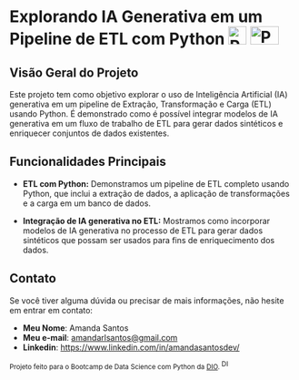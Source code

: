 # Explorando IA Generativa em um Pipeline de ETL com Python <img src="https://i0.wp.com/tinkercademy.com/wp-content/uploads/2018/04/python-icon.png?ssl=1" alt="Pyhton" width="32" height="32"> <img src="https://logos-marques.com/wp-content/uploads/2023/02/ChatGPT-Logo.png" alt="Pyhton" width="50" height="32">

## Visão Geral do Projeto

Este projeto tem como objetivo explorar o uso de Inteligência Artificial (IA) generativa em um pipeline de Extração, Transformação e Carga (ETL) usando Python. É demonstrado como é possível integrar modelos de IA generativa em um fluxo de trabalho de ETL para gerar dados sintéticos e enriquecer conjuntos de dados existentes.

## Funcionalidades Principais

- **ETL com Python:** Demonstramos um pipeline de ETL completo usando Python, que inclui a extração de dados, a aplicação de transformações e a carga em um banco de dados.

- **Integração de IA generativa no ETL:** Mostramos como incorporar modelos de IA generativa no processo de ETL para gerar dados sintéticos que possam ser usados para fins de enriquecimento dos dados.

## Contato

Se você tiver alguma dúvida ou precisar de mais informações, não hesite em entrar em contato:

- **Meu Nome**: Amanda Santos
- **Meu e-mail**: amandarlsantos@gmail.com
- **Linkedin**: https://www.linkedin.com/in/amandasantosdev/

<small> Projeto feito para o Bootcamp de Data Science com Python da [DIO](https://www.dio.me/). <img src="https://avatars1.githubusercontent.com/u/26231823?s=280&v=4" alt="DIO LOGO" width="16" height="16"> 
